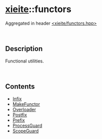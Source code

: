 # [xieite](./xieite.md)\:\:functors
Aggregated in header [<xieite/functors.hpp>](../include/xieite/functors.hpp)

&nbsp;

## Description
Functional utilities.

&nbsp;

## Contents
- [Infix](./functors/Infix.md)
- [MakeFunctor](./functors/MakeFunctor.md)
- [Overloader](./functors/Overloader.md)
- [Postfix](./functors/Postfix.md)
- [Prefix](./functors/Prefix.md)
- [ProcessGuard](./functors/ProcessGuard.md)
- [ScopeGuard](./functors/ScopeGuard.md)

